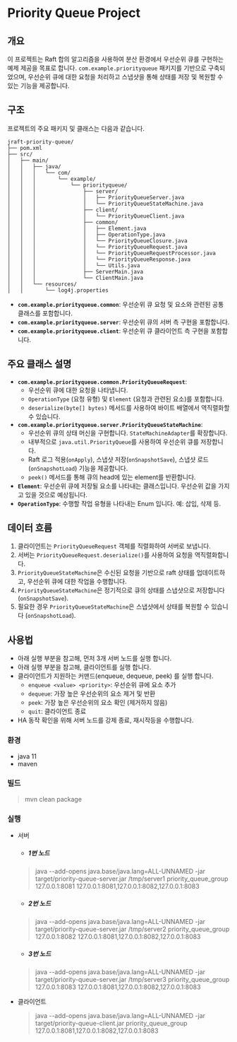 # Priority Queue Project

## 개요

이 프로젝트는 Raft 합의 알고리즘을 사용하여 분산 환경에서 우선순위 큐를 구현하는 예제 제공을 목표로 합니다.  `com.example.priorityqueue` 패키지를 기반으로 구축되었으며, 우선순위 큐에 대한 요청을 처리하고 스냅샷을 통해 상태를 저장 및 복원할 수 있는 기능을 제공합니다.

## 구조

프로젝트의 주요 패키지 및 클래스는 다음과 같습니다.
```
jraft-priority-queue/
├── pom.xml
├── src/
│   ├── main/
│   │   ├── java/
│   │   │   └── com/
│   │   │       └── example/
│   │   │           └── priorityqueue/
│   │   │               ├── server/
│   │   │               │   ├── PriorityQueueServer.java
│   │   │               │   └── PriorityQueueStateMachine.java
│   │   │               ├── client/
│   │   │               │   └── PriorityQueueClient.java
│   │   │               ├── common/
│   │   │               │   ├── Element.java
│   │   │               │   ├── OperationType.java
│   │   │               │   └── PriorityQueueClosure.java
│   │   │               │   └── PriorityQueueRequest.java 
│   │   │               │   └── PriorityQueueRequestProcessor.java 
│   │   │               │   └── PriorityQueueResponse.java
│   │   │               │   └── Utils.java
│   │   │               ├── ServerMain.java
│   │   │               └── ClientMain.java
│   │   └── resources/
│   │       └── log4j.properties
```

*   **`com.example.priorityqueue.common`**: 우선순위 큐 요청 및 요소와 관련된 공통 클래스를 포함합니다.
*   **`com.example.priorityqueue.server`**: 우선순위 큐의 서버 측 구현을 포함합니다.
*   **`com.example.priorityqueue.client`**: 우선순위 큐 클라이언트 측 구현을 포함합니다.

## 주요 클래스 설명

*   **`com.example.priorityqueue.common.PriorityQueueRequest`**:
    *   우선순위 큐에 대한 요청을 나타냅니다.
    *   `OperationType` (요청 유형) 및 `Element` (요청과 관련된 요소)를 포함합니다.
    *   `deserialize(byte[] bytes)` 메서드를 사용하여 바이트 배열에서 역직렬화할 수 있습니다.
*   **`com.example.priorityqueue.server.PriorityQueueStateMachine`**:
    *   우선순위 큐의 상태 머신을 구현합니다. `StateMachineAdapter`를 확장합니다.
    *   내부적으로 `java.util.PriorityQueue`를 사용하여 우선순위 큐를 저장합니다.
    *   Raft 로그 적용(`onApply`), 스냅샷 저장(`onSnapshotSave`), 스냅샷 로드(`onSnapshotLoad`) 기능을 제공합니다.
    *   `peek()` 메서드를 통해 큐의 head에 있는 element를 반환합니다.
*   **`Element`**: 우선순위 큐에 저장될 요소를 나타내는 클래스입니다. 우선순위 값을 가지고 있을 것으로 예상됩니다.
*   **`OperationType`**: 수행할 작업 유형을 나타내는 Enum 입니다. 예: 삽입, 삭제 등.

## 데이터 흐름

1.  클라이언트는 `PriorityQueueRequest` 객체를 직렬화하여 서버로 보냅니다.
2.  서버는 `PriorityQueueRequest.deserialize()`를 사용하여 요청을 역직렬화합니다.
3.  `PriorityQueueStateMachine`은 수신된 요청을 기반으로 raft 상태를 업데이트하고, 우선순위 큐에 대한 작업을 수행합니다.
4.  `PriorityQueueStateMachine`은 정기적으로 큐의 상태를 스냅샷으로 저장합니다 (`onSnapshotSave`).
5.  필요한 경우 `PriorityQueueStateMachine`은 스냅샷에서 상태를 복원할 수 있습니다 (`onSnapshotLoad`).

## 사용법
- 아래 실행 부분을 참고해, 먼저 3개 서버 노드를 실행 합니다.
- 아래 실행 부분을 참고해, 클라이언트를 실행 합니다.
- 클라이언트가 지원하는 커맨드(enqueue, dequeue, peek) 를 실행 합니다.
   - `enqueue <value> <priority>`: 우선순위 큐에 요소 추가
   - `dequeue`: 가장 높은 우선순위의 요소 제거 및 반환
   - `peek`: 가장 높은 우선순위의 요소 확인 (제거하지 않음)
   - `quit`: 클라이언트 종료
- HA 동작 확인을 위해 서버 노드를 강제 종료, 재시작등을 수행합니다.
### 환경
- java 11
- maven
### 빌드
> mvn clean package
### 실행
- 서버
  - ##### 1번 노드
  > java --add-opens java.base/java.lang=ALL-UNNAMED -jar target/priority-queue-server.jar /tmp/server1 priority_queue_group 127.0.0.1:8081 127.0.0.1:8081,127.0.0.1:8082,127.0.0.1:8083
  - ##### 2번 노드
  > java --add-opens java.base/java.lang=ALL-UNNAMED -jar target/priority-queue-server.jar /tmp/server2 priority_queue_group 127.0.0.1:8082 127.0.0.1:8081,127.0.0.1:8082,127.0.0.1:8083
  - ##### 3번 노드
  > java --add-opens java.base/java.lang=ALL-UNNAMED -jar target/priority-queue-server.jar /tmp/server3 priority_queue_group 127.0.0.1:8083 127.0.0.1:8081,127.0.0.1:8082,127.0.0.1:8083
- 클라이언트
  > java --add-opens java.base/java.lang=ALL-UNNAMED -jar target/priority-queue-client.jar priority_queue_group 127.0.0.1:8081,127.0.0.1:8082,127.0.0.1:8083
 
